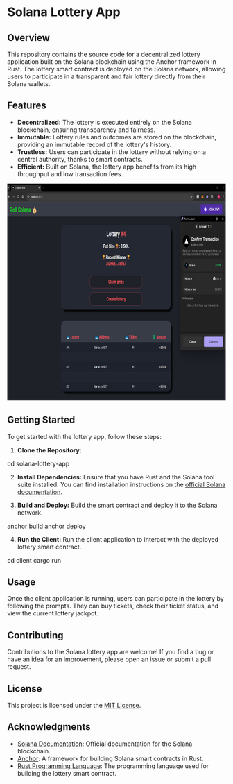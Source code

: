 # Solana Lottery App

## Overview
This repository contains the source code for a decentralized lottery application built on the Solana blockchain using the Anchor framework in Rust. The lottery smart contract is deployed on the Solana network, allowing users to participate in a transparent and fair lottery directly from their Solana wallets.

## Features
- **Decentralized:** The lottery is executed entirely on the Solana blockchain, ensuring transparency and fairness.
- **Immutable:** Lottery rules and outcomes are stored on the blockchain, providing an immutable record of the lottery's history.
- **Trustless:** Users can participate in the lottery without relying on a central authority, thanks to smart contracts.
- **Efficient:** Built on Solana, the lottery app benefits from its high throughput and low transaction fees.


<img src="front.png" alt="Alt Text"  height="500" width="600">


## Getting Started
To get started with the lottery app, follow these steps:

1. **Clone the Repository:**

cd solana-lottery-app


2. **Install Dependencies:**
Ensure that you have Rust and the Solana tool suite installed. You can find installation instructions on the [official Solana documentation](https://docs.solana.com/cli/install-solana-cli-tools).

3. **Build and Deploy:**
Build the smart contract and deploy it to the Solana network.

anchor build
anchor deploy


4. **Run the Client:**
Run the client application to interact with the deployed lottery smart contract.

cd client
cargo run


## Usage
Once the client application is running, users can participate in the lottery by following the prompts. They can buy tickets, check their ticket status, and view the current lottery jackpot.

## Contributing
Contributions to the Solana lottery app are welcome! If you find a bug or have an idea for an improvement, please open an issue or submit a pull request.

## License
This project is licensed under the [MIT License](LICENSE).

## Acknowledgments
- [Solana Documentation](https://docs.solana.com/): Official documentation for the Solana blockchain.
- [Anchor](https://project-serum.github.io/anchor/): A framework for building Solana smart contracts in Rust.
- [Rust Programming Language](https://www.rust-lang.org/): The programming language used for building the lottery smart contract.
